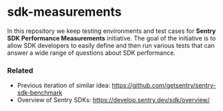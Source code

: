 # sdk-measurements

In this repository we keep testing environments and test cases for **Sentry SDK Performance Measurements** initiative. The goal of the initiative is to allow SDK developers to easily define and then run various tests that can answer a wide range of questions about SDK performance.


### Related

* Previous iteration of similar idea: https://github.com/getsentry/sentry-sdk-benchmark
* Overview of Sentry SDKs: https://develop.sentry.dev/sdk/overview/
